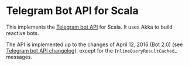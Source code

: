 # Telegram Bot API for Scala

This implements the [Telegram bot API](https://core.telegram.org/bots/api) for Scala. It uses Akka to build
reactive bots.

The API is implemented up to the changes of April 12, 2016 (Bot 2.0)
(see [Telegram bot API changelog](https://core.telegram.org/bots/api-changelog)),
except for the `InlineQueryResultCached…` messages.
